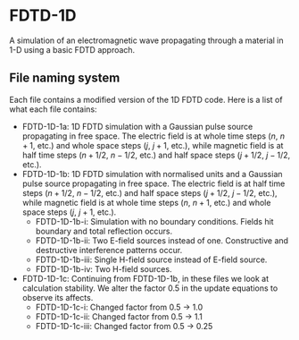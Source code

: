 # FDTD-1D
A simulation of an electromagnetic wave propagating through a material in 1-D using a basic FDTD approach.

## File naming system
Each file contains a modified version of the 1D FDTD code. Here is a list of what each file contains:
- FDTD-1D-1a: 1D FDTD simulation with a Gaussian pulse source propagating in free space. The electric field is at whole time steps ($n$, $n + 1$, etc.) and whole space steps ($j$, $j + 1$, etc.), while magnetic field is at half time steps ($n + 1/2$, $n - 1/2$, etc.) and half space steps ($j + 1/2$, $j - 1/2$, etc.).
- FDTD-1D-1b: 1D FDTD simulation with normalised units and a Gaussian pulse source propagating in free space. The electric field is at half time steps ($n + 1/2$, $n - 1/2$, etc.) and half space steps ($j + 1/2$, $j - 1/2$, etc.), while magnetic field is at whole time steps ($n$, $n + 1$, etc.) and whole space steps ($j$, $j + 1$, etc.).
    - FDTD-1D-1b-i: Simulation with no boundary conditions. Fields hit boundary and total reflection occurs.
    - FDTD-1D-1b-ii: Two E-field sources instead of one. Constructive and destructive interference patterns occur.
    - FDTD-1D-1b-iii: Single H-field source instead of E-field source.
    - FDTD-1D-1b-iv: Two H-field sources.
- FDTD-1D-1c: Continuing from FDTD-1D-1b, in these files we look at calculation stability. We alter the factor 0.5 in the update equations to observe its affects.
    - FDTD-1D-1c-i: Changed factor from 0.5 -> 1.0
    - FDTD-1D-1c-ii: Changed factor from 0.5 -> 1.1
    - FDTD-1D-1c-iii: Changed factor from 0.5 -> 0.25
